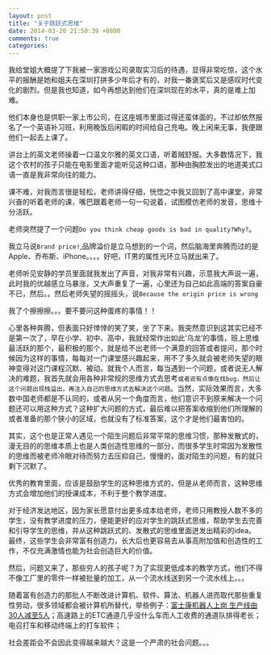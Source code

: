 ```yaml
---
layout: post
title: "关于跳跃式思维"
date: 2014-03-20 21:50:39 +0800
comments: true
categories: 
---
```

我给堂姐大概提了下我被一家游戏公司录取实习后的待遇，显得非常吃惊，这个水平的报酬是她和姐夫在深圳打拼多少年后才有的，对我一番褒奖后又是感叹时代变化的剧烈。但是我也知道，如今再想达到他们在深圳现在的水平，真的是难上加难。

他们本身也是供职一家上市公司，在这座城市里面过得还蛮体面的，不过却依然报名了一个英语补习班，利用晚饭后闲暇的时间给自己充电。晚上闲来无事，我便跟他们一起去上课了。

讲台上的英文老师操着一口温文尔雅的英文口语，听着贼舒服。大多数情况下，我这个农村的孩子只能在电影里面才能听见这种口语，那种由胸腔发出的地道美式口语一直是我非常向往的能力。

课不难，对我而言很是轻松，老师讲得仔细，恍惚之中我又回到了高中课堂，非常兴奋的听着老师的课，嘴巴跟着老师一句一句说着，试图模仿老师的发音，思维十分活跃。

老师突然提了一个问题`Do you think cheap goods is bad in quality?Why?`。

我立马说`Brand price!`,品牌溢价是立马想到的一个词，然后脑海里奔腾而过的是Apple、乔布斯、iPhone。。。。好吧，IT男的属性光环立马就出来了。

老师听见安静的学员里面就我发出了声音，对我非常有兴趣，示意我大声说一遍，此时我的优越感立马暴涨，又大声重复了一遍，心里还为自己如此高端的答案自豪不已，然后。。然后老师失望的摇摇头，说`Because the origin price is wrong`

我了个擦擦擦。。。要不要问这种蛋疼的事情！！

心里各种奔腾，但表面只好悻悻的笑了笑，坐了下来。我突然意识到这其实已经不是第一次了，早在小学、初中、高中，我就经常作出如此‘乌龙’的事情，班上思维最活跃的那个，最积极的那个，就是给不出老师一个满意的回答或者提问，那个时候因为这样的事情，每每对一门课堂感兴趣起来，用不了多久就会被老师失望的眼神变得对这门课程沉默、被动。就我个人而言，每当遇到一个问题，或者说无人解决的难题，我首先就会用各种非常规的思维方式去思考`或者说有点像在找bug，然后让这个问题出现栈溢出，再注入自己的思维方式去解决这个问题`。当然，实际效果而言，大多数中国老师都是不认同的，或者从另一个角度而言，他们意识不到原来解决一个问题还可以用这种方式？这种扩大问题的方式，最后难以把答案收缩到他们所理解的或者准备的那个狭小的区域，也就没有了标准答案，这个才是他们最害怕的。

其实，这个也是正常人遇见一个陌生问题后非常平常的思维习惯，那种发散式的，漫无目的的思维本质上也是人类创造性思维的一部分，而很多学生时常因为发散性的思维而被老师冷眼对待而努力去压抑自己，慢慢的，面对陌生的问题，有的就只剩下沉默了。

优秀的教育里面，应该是鼓励学生的这种思维方式的，但是从老师而言，这种思维方式会增加他们的授课成本，不利于整个教学进度。

对于经济发达地区，因为家长愿意付出更多成本给老师，老师只用教授人数不多的学生，没有教学进度的压力，便能更好的应对学生的跳跃式思维，帮助学生去完善和引导学生的思维，并从这种跳跃式的、发散式的思维里面迸发出精彩的idea。最终，这些学生会非常富有创造力，长大后也更容易去从事高附加值和创造性的工作，不仅充满激情也能为社会创造巨大的价值。

然后，问题又来了，那些穷人的孩子呢？为了实现更低成本的教学方式，他们不得不像工厂里的零件一样被批量的加工，从一个流水线送到另一个流水线上。。。

随着富有创造力的那批人不断改进计算机、软件、算法、机器人进而取代那些重复性劳动，很多领域都会被计算机所替代，举些例子：[富士康机器人上岗 生产线由30人减至5人](http://www.fdrobot.com/news_show_28.aspx)；高速路上的ETC通道几乎没什么车而人工收费的通道队排得老长；电召打车和移动终端上的打车软件；

社会差距会不会因此变得越来越大？这是一个严肃的社会问题。。。
